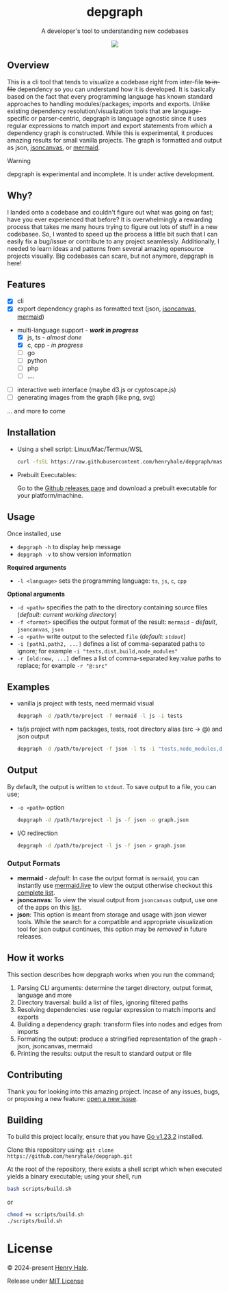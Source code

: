 <div align=center>

# depgraph

A developer's tool to understanding new codebases

[![](https://mermaid.ink/img/pako:eNptkE0OgjAQha9CZi0egIUrl650SQ2ZthNBAiX9STDA3W0pEhRXff3m9c10BhBKEmTw0NiVyeXK2iQxjscrHp8mgGRWBfY59vcAqJVfRr4agyp4n_P_RrEYf3mpnKGYMMuCK5-hYsiHCaXqivJ4bOPDdGl6Gr3JjOv7UOHbyvKJwMWWLzPv-Lbrrhh3AwdoSDdYSb_DIZgY2JIaYpB5KVHXDFg7eR86q26vVkBmtaMDuE6ipXOFfgNNhNMbLWiKbg?type=png)](https://mermaid.live/edit#pako:eNptkE0OgjAQha9CZi0egIUrl650SQ2ZthNBAiX9STDA3W0pEhRXff3m9c10BhBKEmTw0NiVyeXK2iQxjscrHp8mgGRWBfY59vcAqJVfRr4agyp4n_P_RrEYf3mpnKGYMMuCK5-hYsiHCaXqivJ4bOPDdGl6Gr3JjOv7UOHbyvKJwMWWLzPv-Lbrrhh3AwdoSDdYSb_DIZgY2JIaYpB5KVHXDFg7eR86q26vVkBmtaMDuE6ipXOFfgNNhNMbLWiKbg)

</div>

## Overview

This is a cli tool that tends to visualize a codebase right from inter-file
~~to in-file~~ dependency so you can understand how it is developed. It is basically
based on the fact that every programming language has known standard approaches
to handling modules/packages; imports and exports. Unlike existing dependency
resolution/visualization tools that are language-specific or parser-centric,
depgraph is language agnostic since it uses regular expressions to match import
and export statements from which a dependency graph is constructed. While this is
experimental, it produces amazing results for small vanilla projects. The graph
is formatted and output as json, [jsoncanvas](jsoncanvas.org), or [mermaid](mermaid.js.org).

> [!WARNING]
> depgraph is experimental and incomplete. It is under active
> development.

## Why?

I landed onto a codebase and couldn't figure out what was going on fast;
have you ever experienced that before? It is overwhelmingly a rewarding process that
takes me many hours trying to figure out lots of stuff in a new codebasee.
So, I wanted to speed up the process a little bit such that I can easily fix a bug/issue
or contribute to any project seamlessly. Additionally, I needed to learn ideas and
patterns from several amazing opensource projects visually. Big codebases can scare,
but not anymore, depgraph is here!

## Features

- [x] cli
- [x] export dependency graphs as formatted text (json, [jsoncanvas](jsoncanvas.org), [mermaid](mermaid.js.org))
- multi-language support - _**work in progress**_
  - [x] js, ts - _almost done_
  - [x] c, cpp - _in progress_
  - [ ] go
  - [ ] python
  - [ ] php
  - [ ] ....
- [ ] interactive web interface (maybe d3.js or cyptoscape.js)
- [ ] generating images from the graph (like png, svg)

... and more to come

## Installation

- Using a shell script: Linux/Mac/Termux/WSL
	```sh
	curl -fsSL https://raw.githubusercontent.com/henryhale/depgraph/master/scripts/install.sh | bash
	```
- Prebuilt Executables:

	Go to the [Github releases page](https://github.com/henryhale/depgraph/releases/latest) and download a prebuilt executable for your platform/machine.

## Usage

Once installed, use
- `depgraph -h` to display help message
- `depgraph -v` to show version information

**Required arguments**
- `-l <language>` sets the programming language: `ts`, `js`, `c`, `cpp` <!-- `go`, `php` -->

**Optional arguments**
- `-d <path>` specifies the path to the directory containing source files (_default: current working directory_)
- `-f <format>` specifies the output format of the result: `mermaid` - _default_, `jsoncanvas`, `json`
- `-o <path>` write output to the selected `file` (_default: `stdout`_)
- `-i [path1,path2, ...]` defines a list of comma-separated paths to ignore; for example `-i "tests,dist,build,node_modules"`
- `-r [old:new, ...]` defines a list of comma-separated key:value paths to replace; for example `-r "@:src"`

## Examples

- vanilla js project with tests, need mermaid visual
	```sh
	depgraph -d /path/to/project -f mermaid -l js -i tests
	```
- ts/js project with npm packages, tests, root directory alias (src -> @) and json output
	```sh
	depgraph -d /path/to/project -f json -l ts -i "tests,node_modules,dist" -r "@:src"
	```

## Output

By default, the output is written to `stdout`.
To save output to a file, you can use;

- `-o <path>` option
  ```sh
  depgraph -d /path/to/project -l js -f json -o graph.json  
  ```
- I/O redirection
  ```sh
  depgraph -d /path/to/project -l js -f json > graph.json  
  ```

### Output Formats

- **mermaid** - _default_: In case the output format is `mermaid`, you can instantly use [mermaid.live](https://mermaid.live) to view the output otherwise checkout this [complete list](https://mermaid.js.org/ecosystem/integrations-community.html).
- **jsoncanvas**: To view the visual output from `jsoncanvas` output, use one of the apps on this [list](https://jsoncanvas.org/docs/apps/).
- **json**: This option is meant from storage and usage with json viewer tools. While the search for a compatible and appropriate visualization tool for json output continues, this option may be _removed_ in future releases.

## How it works

This section describes how depgraph works when you run the command;

1. Parsing CLI arguments: determine the target directory, output format, language and more
2. Directory traversal: build a list of files, ignoring filtered paths
3. Resolving dependencies: use regular expression to match imports and exports
4. Building a dependency graph: transform files into nodes and edges from imports
5. Formating the output: produce a stringified representation of the graph - json, jsoncanvas, mermaid
6. Printing the results: output the result to standard output or file

## Contributing

Thank you for looking into this amazing project. Incase of any issues, bugs, or proposing a new feature: [open a new issue](https://github.com/henryhale/depgraph/issues/new).

## Building

To build this project locally, ensure that you have [Go v1.23.2](https://go.dev/doc/install) installed.

Clone this repository using: `git clone https://github.com/henryhale/depgraph.git`

At the root of the repository, there exists a shell script which when executed yields a binary executable;
using your shell, run

```sh
bash scripts/build.sh
```

or

```sh
chmod +x scripts/build.sh
./scripts/build.sh
```

# License

&copy; 2024-present [Henry Hale](https://github.com/henryhale).

Release under [MIT License](https://github.com/henryhale/depgraph/blob/master/LICENSE.txt)
